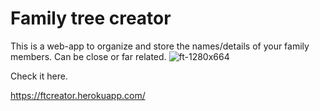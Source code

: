 # Family tree creator
This is a web-app to organize and store the names/details of your family members. Can be close or far related.
![ft-1280x664](https://github.com/user-attachments/assets/b70ce074-540a-435a-a45d-12cab388e2e7)

Check it here.

 https://ftcreator.herokuapp.com/
